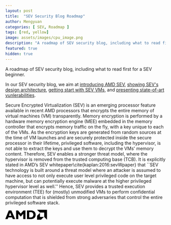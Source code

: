 ```yaml
---
layout: post
title:  "SEV Security Blog Roadmap"
author: Mengyuan
categories: [ SEV, Roadmap ]
tags: [red, yellow]
image: assets/images/cpu_image.png
description: "A roadmap of SEV security blog, including what to read first for a SEV beginner."
featured: true
hidden: true
---
```


A roadmap of SEV security blog, including what to read first for a SEV beginner.

In our SEV security blog, we aim at <a href="/SEV_security_blog/introducing-AMD-SEV">introducing AMD SEV</a>, <a href="/SEV_security_blog/SEV-architecture">showing SEV's design architecture</a>, <a href="/SEV_security_blog/introducing-AMD-SEV">getting start with SEV VMs</a>, and <a href="/SEV_security_blog/vulnerabilities">presenting state-of-art vunlerabilities</a>. 

Secure Encrypted Virtualization (SEV) is an emerging processor feature available in recent AMD processors that encrypts the entire memory of virtual machines (VM) transparently. Memory encryption is performed by a hardware memory encryption engine (MEE) embedded in the memory controller that encrypts memory traffic on the fly, with a key unique to each of the VMs. As the encryption keys are generated from random sources at the time of VM launches and are securely protected inside the secure processor in their lifetime, privileged software, including the hypervisor, is not able to extract the keys and use them to decrypt the VMs' memory content. Therefore, SEV enables a stronger threat model, where the hypervisor is removed from the trusted computing base (TCB). It is explicitly stated in AMD’s SEV whitepaper\cite{kaplan:2016:sevWpaper} that ``SEV technology is built around a threat model where an attacker is assumed to have access to not only execute user level privileged code on the target machine, but can potentially execute malware at the higher privileged hypervisor level as well.'' Hence, SEV provides a trusted execution environment (TEE) for (mostly) unmodified VMs to perform confidential computation that is shielded from strong adversaries that control the entire privileged software stack. 

<!-- image: assets/images/amd_logo.png -->
![alt text](../assets/images/amd_logo.png)